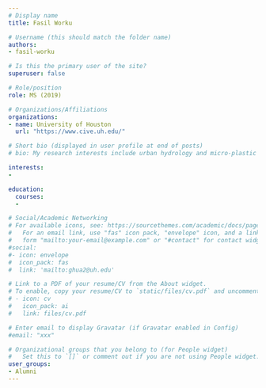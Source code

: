 ```yaml
---
# Display name
title: Fasil Worku

# Username (this should match the folder name)
authors:
- fasil-worku

# Is this the primary user of the site?
superuser: false

# Role/position
role: MS (2019)

# Organizations/Affiliations
organizations:
- name: University of Houston
  url: "https://www.cive.uh.edu/"

# Short bio (displayed in user profile at end of posts)
# bio: My research interests include urban hydrology and micro-plastic transport in aquatic systems.

interests:
- 

education:
  courses:
  - 

# Social/Academic Networking
# For available icons, see: https://sourcethemes.com/academic/docs/page-builder/#icons
#   For an email link, use "fas" icon pack, "envelope" icon, and a link in the
#   form "mailto:your-email@example.com" or "#contact" for contact widget.
#social:
#- icon: envelope
#  icon_pack: fas
#  link: 'mailto:ghua2@uh.edu'

# Link to a PDF of your resume/CV from the About widget.
# To enable, copy your resume/CV to `static/files/cv.pdf` and uncomment the lines below.
# - icon: cv
#   icon_pack: ai
#   link: files/cv.pdf

# Enter email to display Gravatar (if Gravatar enabled in Config)
#email: "xxx"

# Organizational groups that you belong to (for People widget)
#   Set this to `[]` or comment out if you are not using People widget.
user_groups:
- Alumni
---
```


